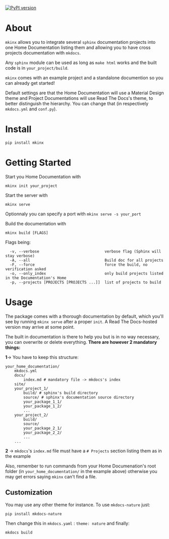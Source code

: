 [![PyPI version](https://badge.fury.io/py/mkinx.svg)](https://badge.fury.io/py/mkinx)

# About

`mkinx` allows you to integrate several `sphinx` documentation projects into one Home Documentation listing them and allowing you to have cross projects documentation with `mkdocs`. 

Any `sphinx` module can be used as long as `make html` works and the built code is in `your_project/build`.

`mkinx` comes with an example project and a standalone documention so you can already get started!

Default settings are that the Home Documentation will use a Material Design theme and Project Documentations will use Read The Docs's theme, to better distinguish the hierarchy. You can change that (in respectively `mkdocs.yml` and `conf.py`).

# Install

```
pip install mkinx
```

# Getting Started

Start you Home Documentation with 

```
mkinx init your_project
```

Start the server with 

```
mkinx serve
```

Optionnaly you can specify a port with `mkinx serve -s your_port`

Build the documentation with 

```
mkinx build [FLAGS]
```

Flags being:

```
  -v, --verbose                             verbose flag (Sphinx will stay verbose)
  -A, --all                                 Build doc for all projects
  -F, --force                               force the build, no verification asked
  -o, --only_index                          only build projects listed in the Documentation's Home
  -p, --projects [PROJECTS [PROJECTS ...]]  list of projects to build
```

# Usage

The package comes with a thorough documentation by default, which you'll see by running `mkinx serve` after a proper `init`. A Read The Docs-hosted version may arrive at some point. 

The built in documentation is there to help you but is in no way necessary, you can overwrite or delete everything. **There are however 2 mandatory things:**

**1**-> You have to keep this structure:

```
your_home_documentation/
    mkdocs.yml
    docs/
        index.md # mandatory file -> mkdocs's index
    site/
    your_project_1/
        build/ # sphinx's build directory
        source/ # sphinx's documentation source directory
        your_package_1_1/
        your_package_1_2/
        ...
    your_project_2/
        build/
        source/
        your_package_2_1/
        your_package_2_2/
        ...
    ...
```

**2** -> `mkdocs`'s `index.md` file must have a `# Projects` section listing them as in the example

Also, remember to run commands from your Home Documenation's root folder (in `your_home_documentation/` in the example above) otherwise you may get errors saying `mkinx` can't find a file.

## Customization

You may use any other theme for instance. To use `mkdocs-nature` just:

```
pip install mkdocs-nature
```

Then change this in `mkdocs.yaml` : `theme: nature` and finally:

```
mkdocs build
```